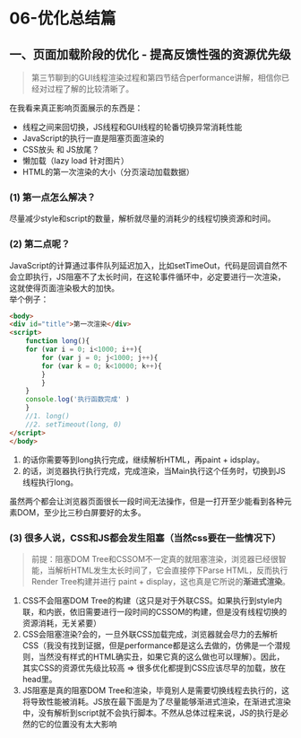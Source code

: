 # 06-优化总结篇

## **一、页面加载阶段的优化 - 提高反馈性强的资源优先级**
> 第三节聊到的GUI线程渲染过程和第四节结合performance讲解，相信你已经对过程了解的比较清晰了。

在我看来真正影响页面展示的东西是：
- 线程之间来回切换，JS线程和GUI线程的轮番切换异常消耗性能
- JavaScript的执行一直是阻塞页面渲染的
- CSS放头  和 JS放尾？
- 懒加载（lazy load 针对图片）
- HTML的第一次渲染的大小（分页滚动加载数据）
### **(1) 第一点怎么解决？**    
尽量减少style和script的数量，解析就尽量的消耗少的线程切换资源和时间。

### **(2) 第二点呢？**
JavaScript的计算通过事件队列延迟加入，比如setTimeOut，代码是回调自然不会立即执行，JS阻塞不了太长时间，在这轮事件循环中，必定要进行一次渲染，这就使得页面渲染极大的加快。        
举个例子：
```html
<body>
<div id="title">第一次渲染</div>
<script>
    function long(){
    for (var i = 0; i<1000; i++){
        for (var j = 0; j<1000; j++){
        for (var k = 0; k<10000; k++){
        }
        } 
    }
    console.log('执行函数完成' )
    }
    //1. long()
    //2. setTimeout(long, 0)
</script>
</body>
```
1. 的话你需要等到long执行完成，继续解析HTML，再paint + idsplay。
2. 的话，浏览器执行执行完成，完成渲染，当Main执行这个任务时，切换到JS线程执行long。

虽然两个都会让浏览器页面很长一段时间无法操作，但是一打开至少能看到各种元素DOM，至少比三秒白屏要好的太多。

### **(3) 很多人说，CSS和JS都会发生阻塞（当然css要在一些情况下）**
> 前提：阻塞DOM Tree和CSSOM不一定真的就阻塞渲染，浏览器已经很智能，当解析HTML发生太长时间了，它会直接停下Parse HTML，反而执行Render Tree构建并进行 paint + display，这也真是它所说的**渐进式渲染**。

1. CSS不会阻塞DOM Tree的构建（这只是对于外联CSS。如果执行到style内联，和内嵌，依旧需要进行一段时间的CSSOM的构建，但是没有线程切换的资源消耗，无关紧要）
2. CSS会阻塞渲染?会的，一旦外联CSS加载完成，浏览器就会尽力的去解析CSS（我没有找到证据，但是performance都是这么去做的，仿佛是一个潜规则，当然没有样式的HTML确实丑，如果它真的这么做也可以理解）。因此，其实CSS的资源优先级比较高 => 很多优化都提到CSS应该尽早的加载，放在head里。
3. JS阻塞是真的阻塞DOM Tree和渲染，毕竟别人是需要切换线程去执行的，这将导致性能被消耗。JS放在最下面是为了尽量能够渐进式渲染，在渐进式渲染中，没有解析到script就不会执行脚本。不然从总体过程来说，JS的执行是必然的它的位置没有太大影响

